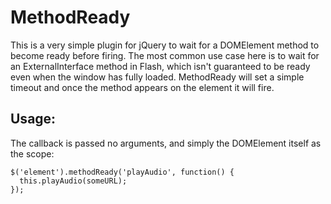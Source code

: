 
# MethodReady

This is a very simple plugin for jQuery to wait for a DOMElement method to become ready before firing.
The most common use case here is to wait for an ExternalInterface method in Flash, which isn't guaranteed
to be ready even when the window has fully loaded. MethodReady will set a simple timeout and once the method
appears on the element it will fire.

## Usage:

The callback is passed no arguments, and simply the DOMElement itself as the scope:

```
$('element').methodReady('playAudio', function() {
  this.playAudio(someURL);
});
```
